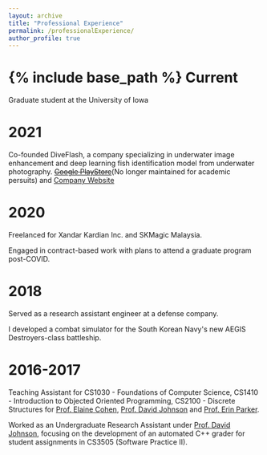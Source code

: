 ```yaml
---
layout: archive
title: "Professional Experience"
permalink: /professionalExperience/
author_profile: true
---
```


{% include base_path %}
Current
======
Graduate student at the University of Iowa

2021
======
Co-founded DiveFlash, a company specializing in underwater image enhancement and deep learning fish identification model from underwater photography. <s>[Google PlayStore](https://play.google.com/store/apps/details?id=com.killerwhale.Diveflash)</s>(No longer maintained for academic persuits) and [Company Website](https://wearediveflash.github.io/)

2020
======
Freelanced for Xandar Kardian Inc. and SKMagic Malaysia.

Engaged in contract-based work with plans to attend a graduate program post-COVID.

2018
======
Served as a research assistant engineer at a defense company.

I developed a combat simulator for the South Korean Navy's new AEGIS Destroyers-class battleship.

2016-2017
======
Teaching Assistant for CS1030 - Foundations of Computer Science, CS1410 - Introduction to Objected Oriented Programming, CS2100 - Discrete Structures for [Prof. Elaine Cohen](https://users.cs.utah.edu/~cohen/), [Prof. David Johnson](https://users.cs.utah.edu/~dejohnso/) and [Prof. Erin Parker](https://users.cs.utah.edu/~parker/).

Worked as an Undergraduate Research Assistant under [Prof. David Johnson](https://users.cs.utah.edu/~dejohnso/), focusing on the development of an automated C++ grader for student assignments in CS3505 (Software Practice II).